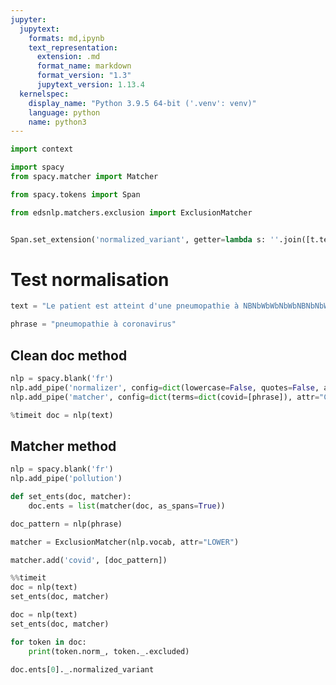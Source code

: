 ```yaml
---
jupyter:
  jupytext:
    formats: md,ipynb
    text_representation:
      extension: .md
      format_name: markdown
      format_version: "1.3"
      jupytext_version: 1.13.4
  kernelspec:
    display_name: "Python 3.9.5 64-bit ('.venv': venv)"
    language: python
    name: python3
---
```


```python
import context
```

```python
import spacy
from spacy.matcher import Matcher
```

```python
from spacy.tokens import Span
```

```python
from edsnlp.matchers.exclusion import ExclusionMatcher
```

```python

```

```python
Span.set_extension('normalized_variant', getter=lambda s: ''.join([t.text + t.whitespace_ for t in s if not t._.excluded]).rstrip(' '))
```

# Test normalisation

```python
text = "Le patient est atteint d'une pneumopathie à NBNbWbWbNbWbNBNbNbWbWbNBNbWbNbNbWbNBNbWbNbNB coronavirus"
```

```python
phrase = "pneumopathie à coronavirus"
```

## Clean doc method

```python
nlp = spacy.blank('fr')
nlp.add_pipe('normalizer', config=dict(lowercase=False, quotes=False, accents=False, pollution=True))
nlp.add_pipe('matcher', config=dict(terms=dict(covid=[phrase]), attr="CUSTOM_NORM"))
```

```python
%timeit doc = nlp(text)
```

## Matcher method

```python
nlp = spacy.blank('fr')
nlp.add_pipe('pollution')
```

```python
def set_ents(doc, matcher):
    doc.ents = list(matcher(doc, as_spans=True))
```

```python
doc_pattern = nlp(phrase)
```

```python
matcher = ExclusionMatcher(nlp.vocab, attr="LOWER")
```

```python
matcher.add('covid', [doc_pattern])
```

```python
%%timeit
doc = nlp(text)
set_ents(doc, matcher)
```

```python
doc = nlp(text)
set_ents(doc, matcher)
```

```python
for token in doc:
    print(token.norm_, token._.excluded)
```

```python
doc.ents[0]._.normalized_variant
```

```python

```
